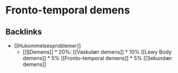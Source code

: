 # Fronto-temporal demens
## Backlinks
* [[Hukommelsesproblemer]]
	* [[§Demens]]
	\* 20%: [[Vaskulær demens]]
	\* 10% [[Lewy Body demens]]
	\* 5% [[Fronto-temporal demens]]
	\* 5% [[Sekundær demens]]

<!-- #anki/tag/med/Neurology #anki/deck/Medicine #anki/tag/med/GP -->

<!-- {BearID:E6A91D77-FE04-43A5-A2BA-06BA86EED10C-3083-00000E91BAB084F1} -->
